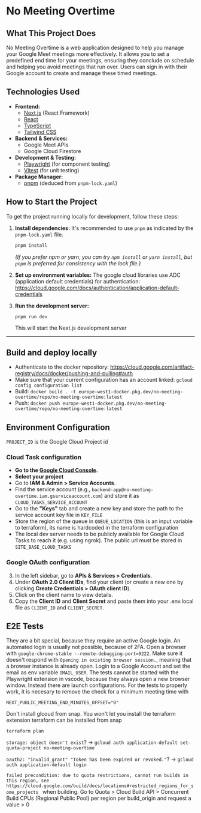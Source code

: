 # No Meeting Overtime

## What This Project Does

No Meeting Overtime is a web application designed to help you manage your Google Meet meetings more effectively. It allows you to set a predefined end time for your meetings, ensuring they conclude on schedule and helping you avoid meetings that run over. Users can sign in with their Google account to create and manage these timed meetings.

## Technologies Used

*   **Frontend:**
    *   [Next.js](https://nextjs.org/) (React Framework)
    *   [React](https://reactjs.org/)
    *   [TypeScript](https://www.typescriptlang.org/)
    *   [Tailwind CSS](https://tailwindcss.com/)
*   **Backend & Services:**
    *   Google Meet APIs
    *   Google Cloud Firestore
*   **Development & Testing:**
    *   [Playwright](https://playwright.dev/) (for component testing)
    *   [Vitest](https://vitest.dev/) (for unit testing)
*   **Package Manager:**
    *   [pnpm](https://pnpm.io/) (deduced from `pnpm-lock.yaml`)

## How to Start the Project

To get the project running locally for development, follow these steps:

1.  **Install dependencies:**
    It's recommended to use `pnpm` as indicated by the `pnpm-lock.yaml` file.
    ```bash
    pnpm install
    ```
    *(If you prefer npm or yarn, you can try `npm install` or `yarn install`, but `pnpm` is preferred for consistency with the lock file.)*

3.  **Set up environment variables:**
    The google cloud libraries use ADC (application default credentials) for authentication: https://cloud.google.com/docs/authentication/application-default-credentials

4.  **Run the development server:**
    ```bash
    pnpm run dev
    ```
    This will start the Next.js development server
---

## Build and deploy locally

- Authenticate to the docker repository: https://cloud.google.com/artifact-registry/docs/docker/pushing-and-pulling#auth
- Make sure that your current configuration has an account linked: `gcloud config configuration list`
- Build: `docker build . -t europe-west1-docker.pkg.dev/no-meeting-overtime/repo/no-meeting-overtime:latest`
- Push: `docker push europe-west1-docker.pkg.dev/no-meeting-overtime/repo/no-meeting-overtime:latest`

## Environment Configuration

`PROJECT_ID` is the Google Cloud Project id

### Cloud Task configuration

- **Go to the [Google Cloud Console](https://console.cloud.google.com/).**
- **Select your project**
- Go to **IAM & Admin > Service Accounts**.
- Find the service account (e.g., `backend-app@no-meeting-overtime.iam.gserviceaccount.com`) and store it as `CLOUD_TASKS_SERVICE_ACCOUNT`
- Go to the **"Keys"** tab and create a new key and store the path to the service account key file in `KEY_FILE`
- Store the region of the queue in `QUEUE_LOCATION` (this is an input variable to terraform), its name is hardcoded in the terraform configuration
- The local dev server needs to be publicly available for Google Cloud Tasks to reach it (e.g. using ngrok). The public url must be stored in `SITE_BASE_CLOUD_TASKS`

### Google OAuth configuration

3. In the left sidebar, go to **APIs & Services > Credentials**.
4. Under **OAuth 2.0 Client IDs**, find your client (or create a new one by clicking **Create Credentials > OAuth client ID**).
5. Click on the client name to view details.
6. Copy the **Client ID** and **Client Secret** and paste them into your .env.local file as `CLIENT_ID` and `CLIENT_SECRET`.


## E2E Tests

They are a bit special, because they require an active Google login. An automated login is usually not possible, because of 2FA. Open a browser with `google-chrome-stable --remote-debugging-port=9222`. Make sure it doesn't respond with `Opening in existing browser session.`, meaning that a browser instance is already open. Login to a Google Account and set the email as env variable `GMAIL_USER`.
The tests cannot be started with the Playwright extension in vscode, because they always open a new browser window. Instead there are launch configurations.
For the tests to properly work, it is necesary to remove the check for a minimum meeting time with
```
NEXT_PUBLIC_MEETING_END_MINUTES_OFFSET="0"
```


Don't install glcoud from snap. You won't let you install the terraform extension
terraform can be installed from snap


`terraform plan`

`storage: object doesn't exist`? -> `gcloud auth application-default set-quota-project no-meeting-overtime`

`oauth2: "invalid_grant" "Token has been expired or revoked."`? -> `gcloud auth application-default login`

`failed precondition: due to quota restrictions, cannot run builds in this region, see https://cloud.google.com/build/docs/locations#restricted_regions_for_some_projects ` when building. Go to Quota > Cloud Build API > Concurrent Build CPUs (Regional Public Pool) per region per build_origin and request a value > 0
